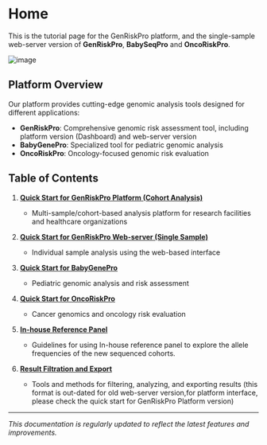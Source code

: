 # Home
This is the tutorial page for the GenRiskPro platform, and the single-sample web-server version of  **GenRiskPro**, **BabySeqPro** and **OncoRiskPro**.

![image](https://github.com/user-attachments/assets/973ec41d-93ae-481a-acc7-dd9ed133c51d)


## Platform Overview

Our platform provides cutting-edge genomic analysis tools designed for different applications:

- **GenRiskPro**: Comprehensive genomic risk assessment tool, including platform version (Dashboard) and web-server version 
- **BabyGenePro**: Specialized tool for pediatric genomic analysis
- **OncoRiskPro**: Oncology-focused genomic risk evaluation

## Table of Contents

1. **[Quick Start for GenRiskPro Platform (Cohort Analysis)](GenRiskPro_Dashboard_tutorial.md)**
   - Multi-sample/cohort-based analysis platform for research facilities and healthcare organizations

2. **[Quick Start for GenRiskPro Web-server (Single Sample)](Quick_start_for_GenRiskPro.md)**
   - Individual sample analysis using the web-based interface

3. **[Quick Start for BabyGenePro](Quick_start_for_BabyGenePro.md)**
   - Pediatric genomic analysis and risk assessment

4. **[Quick Start for OncoRiskPro](Quick_start_for_OncoRiskPro.md)**
   - Cancer genomics and oncology risk evaluation

5. **[In-house Reference Panel](In-house_Reference_Panel.md)**
   - Guidelines for using In-house reference panel to explore the allele frequencies of the new sequenced cohorts.

6. **[Result Filtration and Export](Result_filtration_and_export.md)**
   - Tools and methods for filtering, analyzing, and exporting results (this format is out-dated for old web-server version,for platform interface, please check the quick start for GenRiskPro Platform version)

---

*This documentation is regularly updated to reflect the latest features and improvements.*
